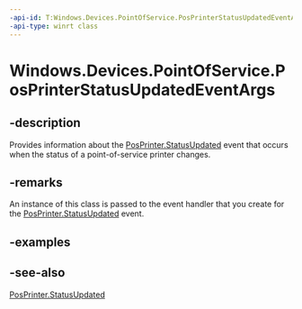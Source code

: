 ----api-id: T:Windows.Devices.PointOfService.PosPrinterStatusUpdatedEventArgs
-api-type: winrt class
---<!-- Class syntax.public class PosPrinterStatusUpdatedEventArgs : Windows.Devices.PointOfService.IPosPrinterStatusUpdatedEventArgs--># Windows.Devices.PointOfService.PosPrinterStatusUpdatedEventArgs## -descriptionProvides information about the [PosPrinter.StatusUpdated](posprinter_statusupdated.md) event that occurs when the status of a point-of-service printer changes.## -remarksAn instance of this class is passed to the event handler that you create for the [PosPrinter.StatusUpdated](posprinter_statusupdated.md) event.## -examples## -see-also[PosPrinter.StatusUpdated](posprinter_statusupdated.md)